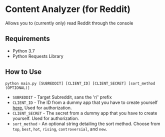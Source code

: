 # Content Analyzer (for Reddit)
Allows you to (currently only) read Reddit through the console

## Requirements
* Python 3.7
* Python Requests Library

## How to Use
    python main.py [SUBREDDIT] [CLIENT_ID] [CLIENT_SECRET] [sort_method (OPTIONAL)]

* `SUBREDDIT` - Target Subreddit, sans the 'r/' prefix
* `CLIENT_ID` - The ID from a dummy app that you have to create yourself [here.](https://www.reddit.com/prefs/apps) Used for authorization.
* `CLIENT_SECRET` - The secret from a dummy app that you have to create yourself. Used for authorization.
* `sort_method` - An optional string detailing the sort method. Choose from `top`, `best`, `hot`, `rising`, `controversial`, and `new`.
